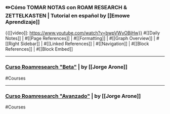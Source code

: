 ### ✏️Cómo TOMAR NOTAS con ROAM RESEARCH & ZETTELKASTEN | Tutorial en español by [[Emowe Aprendizaje]]

{{[[video]]: https://www.youtube.com/watch?v=bwpVWyOBjHw}}
#[[Daily Notes]] | #[[Page References]] | #[[Formatting]] | #[[Graph Overview]] | #[[Right Sidebar]] | #[[Linked References]] | #[[Navigation]] | #[[Block References]] | #[[Block Embed]] 

---

### [Curso Roamresearch "Beta"](https://www.youtube.com/playlist?list=PL2CI0VRuaLWcDOU6RQLVJQb6lwW4QRqAN) | by [[Jorge Arone]]

#Courses

---

### [Curso Roamresearch "Avanzado"](https://www.youtube.com/playlist?list=PL2CI0VRuaLWchGZi3KZOwvwqPNDGBicXP) | by [[Jorge Arone]]

#Courses

